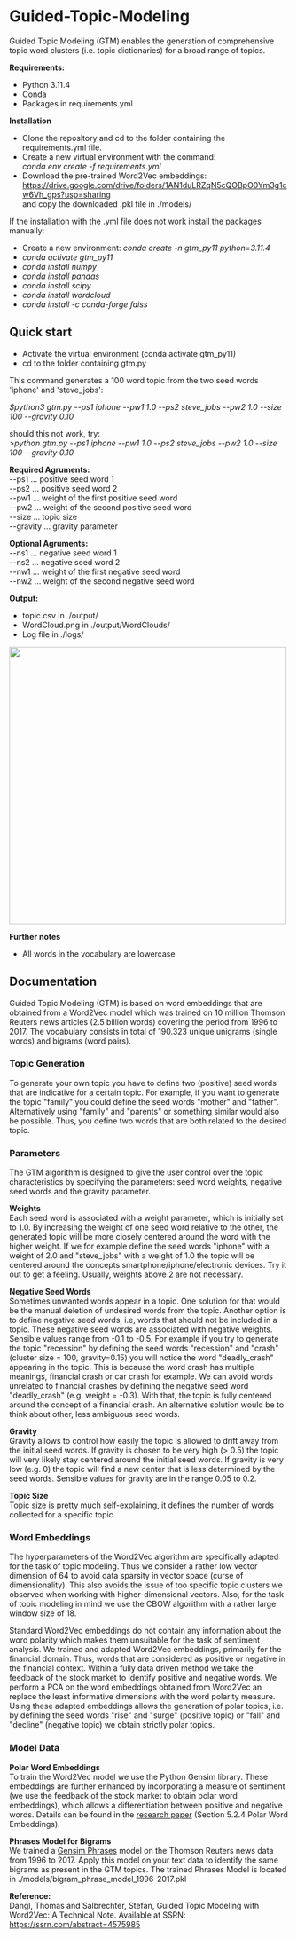 # Guided-Topic-Modeling
Guided Topic Modeling (GTM) enables the generation of comprehensive topic word clusters (i.e. topic dictionaries) for a broad range of topics.

**Requirements:**  
* Python 3.11.4
* Conda
* Packages in requirements.yml

**Installation**  
* Clone the repository and cd to the folder containing the requirements.yml file.  
* Create a new virtual environment with the command:  
  *conda env create -f requirements.yml*
* Download the pre-trained Word2Vec embeddings:  
  https://drive.google.com/drive/folders/1AN1duLRZqN5cQOBpO0Ym3g1cw6Vh_gps?usp=sharing   
  and copy the downloaded .pkl file in ./models/

If the installation with the .yml file does not work install the packages manually:  
* Create a new environment: *conda create -n gtm_py11 python=3.11.4*    
* *conda activate gtm_py11*  
* *conda install numpy*  
* *conda install pandas*  
* *conda install scipy*  
* *conda install wordcloud*  
* *conda install -c conda-forge faiss*  

## Quick start
* Activate the virtual environment (conda activate gtm_py11)
* cd to the folder containing gtm.py

This command generates a 100 word topic from the two seed words 'iphone' and 'steve_jobs': 

*$python3 gtm.py --ps1 iphone --pw1 1.0 --ps2 steve_jobs --pw2 1.0 --size 100 --gravity 0.10*

should this not work, try:  
*>python gtm.py --ps1 iphone --pw1 1.0 --ps2 steve_jobs --pw2 1.0 --size 100 --gravity 0.10*

**Required Agruments:**  
--ps1      ... positive seed word 1  
--ps2      ... positive seed word 2  
--pw1      ... weight of the first positive seed word  
--pw2      ... weight of the second positive seed word  
--size     ... topic size  
--gravity  ... gravity parameter  

**Optional Agruments:**  
--ns1      ... negative seed word 1  
--ns2      ... negative seed word 2  
--nw1      ... weight of the first negative seed word  
--nw2      ... weight of the second negative seed word  

**Output:**  
* topic.csv in ./output/  
* WordCloud.png in ./output/WordClouds/  
* Log file in ./logs/  


<img width=500 height=auto src="https://github.com/quantista/Guided-Topic-Modeling/blob/main/output/Sample/topic_iphone_steve_jobs_15h_52m_01s.png?raw=true">


**Further notes**  
* All words in the vocabulary are lowercase



## Documentation

Guided Topic Modeling (GTM) is based on word embeddings that are obtained from a Word2Vec model which was trained on 10 million Thomson Reuters news articles (2.5 billion words) covering the period from 1996 to 2017. The vocabulary consists in total of 190.323 unique unigrams (single words) and bigrams (word pairs).

### Topic Generation

To generate your own topic you have to define two (positive) seed words that are indicative for a certain topic. For example, if you want to generate the topic "family" you could define the seed words "mother" and "father". Alternatively using "family" and "parents" or something similar would also be possible. Thus, you define two words that are both related to the desired topic.

### Parameters  

The GTM algorithm is designed to give the user control over the topic characteristics by specifying the parameters: seed word weights, negative seed words and the gravity parameter.  

**Weights**  
Each seed word is associated with a weight parameter, which is initially set to 1.0. By increasing the weight of one seed word relative to the other, the generated topic will be more closely centered around the word with the higher weight. If we for example define the seed words "iphone" with a weight of 2.0 and "steve_jobs" with a weight of 1.0 the topic will be centered around the concepts smartphone/iphone/electronic devices. Try it out to get a feeling. Usually, weights above 2 are not necessary.

**Negative Seed Words**  
Sometimes unwanted words appear in a topic. One solution for that would be the manual deletion of undesired words from the topic. Another option is to define negative seed words, i.e, words that should not be included in a topic. These negative seed words are associated with negative weights. Sensible values range from -0.1 to -0.5. For example if you try to generate the topic "recession" by defining the seed words "recession" and "crash" (cluster size = 100, gravity=0.15) you will notice the word "deadly_crash" appearing in the topic. This is because the word crash has multiple meanings, financial crash or car crash for example. We can avoid words unrelated to financial crashes by defining the negative seed word "deadly_crash" (e.g. weight = -0.3). With that, the topic is fully centered around the concept of a financial crash. An alternative solution would be to think about other, less ambiguous seed words.

**Gravity**  
Gravity allows to control how easily the topic is allowed to drift away from the initial seed words. If gravity is chosen to be very high (> 0.5) the topic will very likely stay centered around the initial seed words. If gravity is very low (e.g. 0) the topic will find a new center that is less determined by the seed words. Sensible values for gravity are in the range 0.05 to 0.2.

**Topic Size**  
Topic size is pretty much self-explaining, it defines the number of words collected for a specific topic.


### Word Embeddings

The hyperparameters of the Word2Vec algorithm are specifically adapted for the task of topic modeling. Thus we consider a rather low vector dimension of 64 to avoid data sparsity in vector space (curse of dimensionality). This also avoids the issue of too specific topic clusters we observed when working with higher-dimensional vectors. Also, for the task of topic modeling in mind we use the CBOW algorithm with a rather large window size of 18.

Standard Word2Vec embeddings do not contain any information about the word polarity which makes them unsuitable for the task of sentiment analysis. We trained and adapted Word2Vec embeddings, primarily for the financial domain. Thus, words that are considered as positive or negative in the financial context. Within a fully data driven method we take the feedback of the stock market to identify positive and negative words. We perform a PCA on the word embeddings obtained from Word2Vec an replace the least informative dimensions with the word polarity measure. Using these adapted embeddings allows the generation of polar topics, i.e. by defining the seed words "rise" and "surge" (positive topic) or "fall" and "decline" (negative topic) we obtain strictly polar topics.

### Model Data

**Polar Word Embeddings**  
To train the Word2Vec model we use the Python Gensim library. These embeddings are further enhanced by incorporating a measure of sentiment (we use the feedback of the stock market to obtain polar word embeddings), which allows a differentiation between positive and negative words. Details can be found in the <a target="_blank" href="https://ssrn.com/abstract=4575985">research paper</a> (Section 5.2.4 Polar Word Embeddings).

**Phrases Model for Bigrams**  
We trained a <a href="https://radimrehurek.com/gensim/models/phrases.html" target="_blank">Gensim Phrases</a> model on the Thomson Reuters news data from 1996 to 2017. Apply this model on your text data to identify the same bigrams as present in the GTM topics.
The trained Phrases Model is located in ./models/bigram_phrase_model_1996-2017.pkl

**Reference:**  
Dangl, Thomas and Salbrechter, Stefan, Guided Topic Modeling with Word2Vec: A Technical Note. Available at SSRN: <a target="_blank" href="https://ssrn.com/abstract=4575985">https://ssrn.com/abstract=4575985</a>

